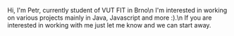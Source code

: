 Hi, I'm Petr, currently student of VUT FIT in Brno\n
  I'm interested in working on various projects mainly in Java, Javascript and more :).\n
  If you are interested in working with me just let me know and we can start away.

<!---
Pitickozdravicko/Pitickozdravicko is a ✨ special ✨ repository because its `README.md` (this file) appears on your GitHub profile.
You can click the Preview link to take a look at your changes.
--->
